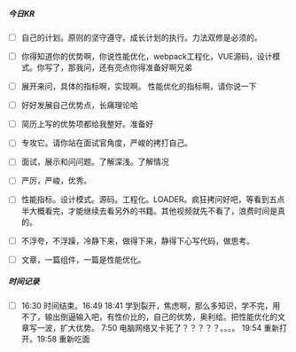 



##### 今日KR

+ [ ] 自己的计划。原则的坚守遵守。成长计划的执行。力法双修是必须的。
+ [ ] 你得知道你的优势啊，你说性能优化，webpack工程化，VUE源码，设计模式。你写了，那我问，还有亮点你得准备好啊兄弟
+ [ ] 展开来问，具体的指标啊，实现啊。  性能优化的指标啊，请你说一下
+ [ ] 好好发展自己优势点，长痛理论哈
+ [ ] 简历上写的优势项都给我整好。准备好
+ [ ] 专攻它。请你站在面试官角度，严峻的拷打自己。
+ [ ] 面试，展示和问问题。了解深浅。了解情况
+ [ ] 严厉，严峻，优秀。
+ [ ] 性能指标。设计模式。源码。工程化。LOADER。疯狂拷问好吧，等看到五点半大概看完，才能继续去看另外的书籍。其他视频就先不看了，浪费时间是真的。
+ [ ] 不浮夸，不浮躁，冷静下来，做得下来，静得下心写代码，做思考。
+ [ ] 文章，一篇组件，一篇是性能优化。



##### 时间记录

+ [ ] 16:30 时间结束。16:49  18:41 学到裂开，焦虑啊，那么多知识，学不完，用不了，输出倒逼输入吧，有性价比的，自己的优势，奥利给。把性能优化的文章写一波，扩大优势。     7:50 电脑网络又卡死了？？？？？。。。。  19:54 重新打开。19:58 重新吃面